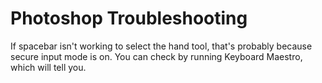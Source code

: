 # Photoshop Troubleshooting

If spacebar isn't working to select the hand tool, that's probably because secure input mode is on. You can check by running Keyboard Maestro, which will tell you.

